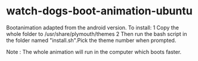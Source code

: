 # watch-dogs-boot-animation-ubuntu
Bootanimation adapted from the android version.
To install:
1 Copy the whole folder to /usr/share/plymouth/themes
2 Then run the bash script in the folder named "install.sh".Pick the theme number when prompted.

Note : The whole animation will run in the computer which boots faster.
